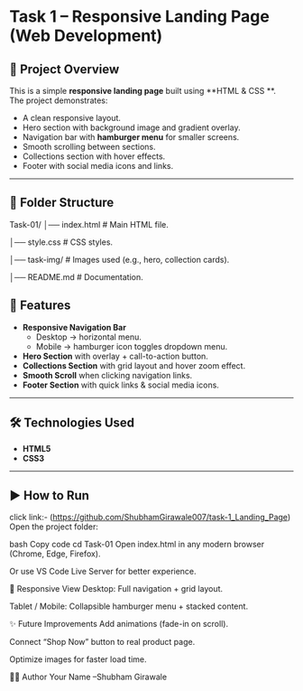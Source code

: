# Task 1 – Responsive Landing Page (Web Development)

## 📌 Project Overview
This is a simple **responsive landing page** built using **HTML & CSS **.  
The project demonstrates:
- A clean responsive layout.
- Hero section with background image and gradient overlay.
- Navigation bar with **hamburger menu** for smaller screens.
- Smooth scrolling between sections.
- Collections section with hover effects.
- Footer with social media icons and links.

---

## 📂 Folder Structure
Task-01/
│── index.html # Main HTML file.

│── style.css # CSS styles.

│── task-img/ # Images used (e.g., hero, collection cards).

│── README.md # Documentation.

## 🚀 Features
- **Responsive Navigation Bar**  
  - Desktop → horizontal menu.  
  - Mobile → hamburger icon toggles dropdown menu.  
- **Hero Section** with overlay + call-to-action button.  
- **Collections Section** with grid layout and hover zoom effect.  
- **Smooth Scroll** when clicking navigation links.  
- **Footer Section** with quick links & social media icons.  

---

## 🛠️ Technologies Used
- **HTML5**
- **CSS3**

---

## ▶️ How to Run
click link:-
  (https://github.com/ShubhamGirawale007/task-1_Landing_Page)
Open the project folder:

bash
Copy code
cd Task-01
Open index.html in any modern browser (Chrome, Edge, Firefox).

Or use VS Code Live Server for better experience.

📱 Responsive View
Desktop: Full navigation + grid layout.

Tablet / Mobile: Collapsible hamburger menu + stacked content.


✨ Future Improvements
Add animations (fade-in on scroll).

Connect “Shop Now” button to real product page.

Optimize images for faster load time.

👨‍💻 Author
Your Name –Shubham Girawale


